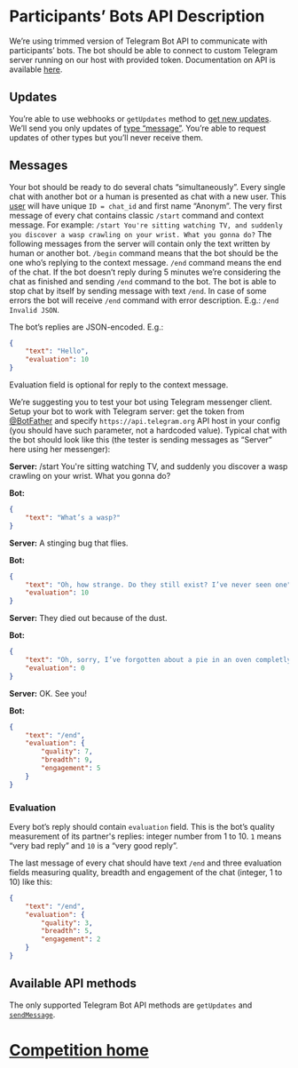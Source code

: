 # Participants’ Bots API Description

We’re using trimmed version of Telegram Bot API to communicate with participants’ bots. The bot should be able to connect to custom Telegram server running on our host with provided token. Documentation on API is available [here](https://core.telegram.org/bots/api).

## Updates

You’re able to use webhooks or `getUpdates` method to [get new updates](https://core.telegram.org/bots/api#getting-updates). We’ll send you only updates of [type “message”](https://core.telegram.org/bots/api#update). You’re able to request updates of other types but you’ll never receive them.

## Messages

Your bot should be ready to do several chats “simultaneously”. Every single chat with another bot or a human is presented as chat with a new user. This [user](https://core.telegram.org/bots/api#user) will have unique `ID = chat_id` and first name “Anonym”. The very first message of every chat contains classic `/start` command and context message. For example: `/start You're sitting watching TV, and suddenly you discover a wasp crawling on your wrist. What you gonna do?` The following messages from the server will contain only the text written by human or another bot. `/begin` command means that the bot should be the one who’s replying to the context message. `/end` command means the end of the chat. If the bot doesn’t reply during 5 minutes we’re considering the chat as finished and sending `/end` command to the bot. The bot is able to stop chat by itself by sending message with text `/end`. In case of some errors the bot will receive `/end` command with error description. E.g.: `/end Invalid JSON`.

The bot’s replies are JSON-encoded. E.g.:

```json
{
    "text": "Hello",
    "evaluation": 10
}
```

Evaluation field is optional for reply to the context message.

We’re suggesting you to test your bot using Telegram messenger client. Setup your bot to work with Telegram server: get the token from [@BotFather](https://core.telegram.org/bots#botfather) and specify `https://api.telegram.org` API host in your config (you should have such parameter, not a hardcoded value). Typical chat with the bot should look like this (the tester is sending messages as “Server” here using her messenger):

**Server:** /start You're sitting watching TV, and suddenly you discover a wasp crawling on your wrist. What you gonna do?

**Bot:**

```json
{
    "text": "What’s a wasp?"
}
```

**Server:** A stinging bug that flies.

**Bot:**

```json
{
    "text": "Oh, how strange. Do they still exist? I’ve never seen one",
    "evaluation": 10
}
```

**Server:** They died out because of the dust.

**Bot:**

```json
{
    "text": "Oh, sorry, I’ve forgotten about a pie in an oven completly. Bye!",
    "evaluation": 0
}
```

**Server:** OK. See you!

**Bot:**

```json
{
    "text": "/end",
    "evaluation": {
        "quality": 7,
        "breadth": 9,
        "engagement": 5
    }
}
```

### Evaluation

Every bot’s reply should contain `evaluation` field. This is the bot’s quality measurement of its partner's replies: integer number from 1 to 10. `1` means “very bad reply” and `10` is a “very good reply”.

The last message of every chat should have text `/end` and three evaluation fields measuring quality, breadth and engagement of the chat (integer, 1 to 10) like this:

```json
{
    "text": "/end",
    "evaluation": {
        "quality": 3,
        "breadth": 5,
        "engagement": 2
    }
}
```

## Available API methods

The only supported Telegram Bot API methods are `getUpdates` and [`sendMessage`](https://core.telegram.org/bots/api#sendmessage).

# [Competition home](http://convai.io)
